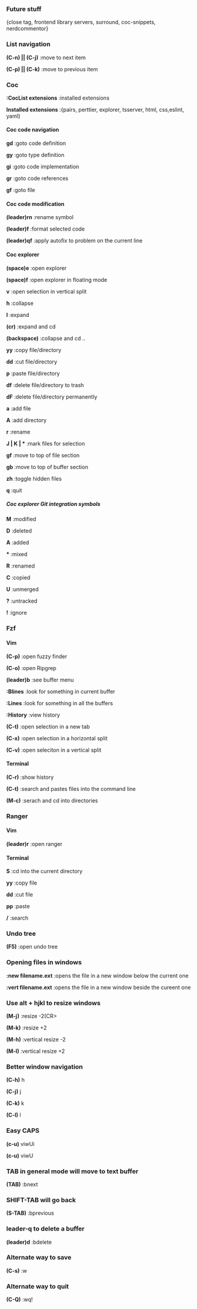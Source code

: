 ### Future stuff

{close tag, frontend library servers, surround, coc-snippets, nerdcommentor}

### List navigation

**(C-n) || (C-j)** :move to next item

**(C-p) || (C-k)** :move to previous item

### Coc

**:CocList extensions** :installed extensions

**Installed extensions** :{pairs, perttier, explorer, tsserver, html, css,eslint, yaml}

#### Coc code navigation

**gd** :goto code definition

**gy** :goto type definition

**gi** :goto code implementation

**gr** :goto code references

**gf** :goto file

#### Coc code modification

**(leader)rn** :rename symbol

**(leader)f** :format selected code

**(leader)qf** :apply autofix to problem on the current line

#### Coc explorer

**(space)e** :open explorer

**(space)f** :open explorer in floating mode

**v** :open selection in vertical split

**h** :collapse

**l** :expand

**(cr)** :expand and cd

**(backspace)** :collapse and cd ..

**yy** :copy file/directory

**dd** :cut file/directory

**p** :paste file/directory

**df** :delete file/directory to trash

**dF** :delete file/directory permanently

**a** :add file

**A** :add directory

**r** :rename

**J | K | \*** :mark files for selection

**gf** :move to top of file section

**gb** :move to top of buffer section

**zh** :toggle hidden files

**q** :quit

##### Coc explorer Git integration symbols

**M** :modified

**D** :deleted

**A** :added

**\*** :mixed

**R** :renamed

**C** :copied

**U** :unmerged

**?** :untracked

**!** :ignore

### Fzf

#### Vim

**(C-p)** :open fuzzy finder

**(C-o)** :open Ripgrep

**(leader)b** :see buffer menu

**:Blines** :look for something in current buffer

**:Lines** :look for something in all the buffers

**:History** :view history

**(C-t)** :open selection in a new tab

**(C-x)** :open selection in a horizontal split

**(C-v)** :open seleciton in a vertical split

#### Terminal

**(C-r)** :show history

**(C-t)** :search and pastes files into the command line

**(M-c)** :serach and cd into directories

### Ranger

#### Vim

**(leader)r** :open ranger

#### Terminal

**S** :cd into the current directory

**yy** :copy file

**dd** :cut file

**pp** :paste

**/** :search

### Undo tree

**(F5)** :open undo tree

### Opening files in windows

**:new filename.ext** :opens the file in a new window below the current one

**:vert filename.ext** :opens the file in a new window beside the cureent one

### Use alt + hjkl to resize windows

**(M-j)** :resize -2(CR>

**(M-k)** :resize +2<CR>

**(M-h)** :vertical resize -2<CR>

**(M-l)** :vertical resize +2<CR>

### Better window navigation

**(C-h)** <C-w>h

**(C-j)** <C-w>j

**(C-k)** <C-w>k

**(C-l)** <C-w>l

### Easy CAPS

**(c-u)** <ESC>viwUi

**(c-u)** viwU<Esc>

### TAB in general mode will move to text buffer

**(TAB)** :bnext<CR>

### SHIFT-TAB will go back

**(S-TAB)** :bprevious<CR>

### leader-q to delete a buffer

**(leader)d** :bdelete<CR>

### Alternate way to save

**(C-s)** :w<CR>

### Alternate way to quit

**(C-Q)** :wq!<CR>
